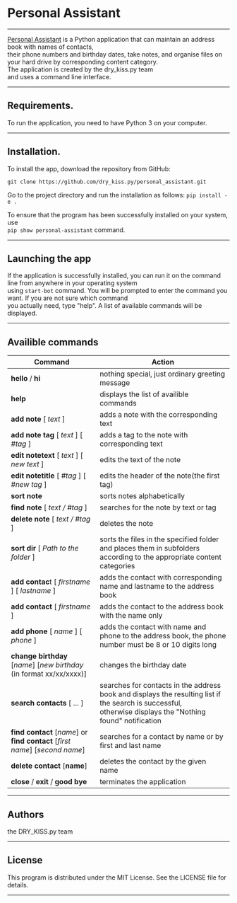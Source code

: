 # Personal Assistant

---

[Personal Assistant](ttps://github.com/dry_kiss.py/personal_assistant.git) is a Python application that can maintain an address book with names of contacts,<br> their phone numbers and birthday dates, take notes, and organise files on your hard drive by corresponding content category. <br>
The application is created by the dry_kiss.py team<br> and uses a command line interface.

---

## Requirements.
To run the application, you need to have Python 3 on your computer.

---

## Installation.

To install the app, download the repository from GitHub: 

`git clone https://github.com/dry_kiss.py/personal_assistant.git`

Go to the project directory and run the installation as follows:
`pip install -e . `

To ensure that the program has been successfully installed on your system, use  
`pip show personal-assistant` 
command.

---

## Launching the app
If the application is successfully installed, you can run it on the command line
from anywhere in your operating system<br> using
`start-bot` command.
You will be prompted to enter the command you want.
If you are not sure which command<br> you actually need, type "help".
A list of available commands will be displayed. 

---

## Availible commands

| Command                                                                       | Action                                                                                                                                                     |
|-------------------------------------------------------------------------------|------------------------------------------------------------------------------------------------------------------------------------------------------------|
| **hello** / **hi**                                                            | nothing special, just ordinary greeting message                                                                                                            |
| **help**                                                                          | displays the list of availible commands                                                                                                                    |
| **add note** [ _text_ ]                                                       | adds a note with the corresponding text                                                                                                                    |
| **add note tag** [ _text_ ] [ _#tag_ ]                                        | adds a tag to the note with corresponding text                                                                                                             |
| **edit notetext** [ _text_ ] [ _new text_ ]                                   | edits the text of the note                                                                                                                                 |                 
| **edit notetitle** [ _#tag_ ] [ _#new tag_ ]                                  | edits the header of the note(the first tag)                                                                                                                |
| **sort note**                                                                 | sorts notes alphabetically                                                                                                                                 |
| **find note** [ _text / #tag_ ]                                               | searches for the note by text or tag                                                                                                                       |
| **delete note** [ _text / #tag_ ]                                             | deletes the note                                                                                                                                           |
 | **sort dir** [ _Path to the folder_ ]                                         | sorts the files in the specified folder and places them in subfolders according to the appropriate content categories                                      |
| **add contac**t [ _firstname_ ] [ _lastname_ ]                                | adds the contact with corresponding name and lastname  to the address book                                                                                 |
| **add contact** [ _firstname_ ]                                               | adds the contact to the address book with the name only                                                                                                    |
| **add phone** [ _name_ ] [ _phone_ ]                                          | adds the contact with name and phone to the address book, the phone number must be 8 or 10 digits long                                                     |
| **change birthday** [_name_] [_new birthday_ (in format xx/xx/xxxx)]            | changes the birthday date                                                                                                                                  |
| **search contacts** [ ... ]                                                   | searches for contacts in the address book and displays the resulting list if the search is successful,<br> otherwise displays the "Nothing found" notification |
| **find contact** [_name_] or  **find contact** [_first name_] [_second name_] | searches for a contact by name or by first and last name                                                                                                   |
| **delete contact** [__name__]                                                 | deletes the contact by the given name                                                                                                                      |
| **close** / **exit** / **good bye**                                           | terminates the application                                                                                                                                 |
___
## Authors
the DRY_KISS.py team
___
## License
This program is distributed under the MIT License. See the LICENSE file for details.
___
